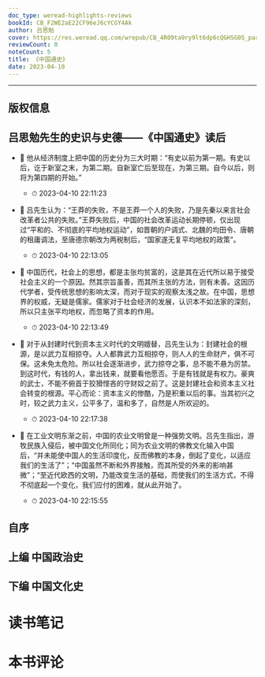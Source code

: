 ```yaml
---
doc_type: weread-highlights-reviews
bookId: CB_F2WE2aE22CF96eJ6cYCGY4Ak
author: 吕思勉
cover: https://res.weread.qq.com/wrepub/CB_4R09ta9ry9lt6dp6cQGHSG0S_parsecover
reviewCount: 0
noteCount: 5
title: 《中国通史》
date: 2023-04-10
---
```


---


## 版权信息

## 吕思勉先生的史识与史德——《中国通史》读后


- 📌 他从经济制度上把中国的历史分为三大时期：“有史以前为第一期。有史以后，讫于新室之末，为第二期。自新室亡后至现在，为第三期。自今以后，则将为第四期的开始。” 
    - ⏱ 2023-04-10 22:11:23 

- 📌 吕先生认为：“王莽的失败，不是王莽一个人的失败，乃是先秦以来言社会改革者公共的失败。”王莽失败后，中国的社会改革运动长期停顿，仅出现过“平和的、不彻底的平均地权运动”，如晋朝的户调式、北魏的均田令、唐朝的租庸调法，至唐德宗朝改为两税制后，“国家遂无复平均地权的政策”。 
    - ⏱ 2023-04-10 22:13:05 

- 📌 中国历代，社会上的思想，都是主张均贫富的，这是其在近代所以易于接受社会主义的一个原因。然其宗旨虽善，而其所主张的方法，则有未善。这因历代学者，受传统思想的影响太深，而对于现实的观察太浅之故。在中国，思想界的权威，无疑是儒家。儒家对于社会经济的发展，认识本不如法家的深刻，所以只主张平均地权，而忽略了资本的作用。 
    - ⏱ 2023-04-10 22:13:49 

- 📌 对于从封建时代到资本主义时代的文明嬗替，吕先生认为：封建社会的根源，是以武力互相掠夺。人人都靠武力互相掠夺，则人人的生命财产，俱不可保。这未免太危险。所以社会逐渐进步，武力掠夺之事，总不能不悬为厉禁。到这时代，有钱的人，拿出钱来，就要看他愿否。于是有钱就是有权力。豪爽的武士，不能不俯首于狡猾悭吝的守财奴之前了。这是封建社会和资本主义社会转变的根源。平心而论：资本主义的惨酷，乃是积重以后的事。当其初兴之时，较之武力主义，公平多了，温和多了，自然是人所欢迎的。 
    - ⏱ 2023-04-10 22:17:38 

- 📌 在工业文明东渐之前，中国的农业文明曾是一种强势文明。吕先生指出，游牧民族入侵后，被中国文化所同化；同为农业文明的佛教文化输入中国后，“并未能使中国人的生活印度化，反而佛教的本身，倒起了变化，以适应我们的生活了”；“中国虽然不断和外界接触，而其所受的外来的影响甚微”；“至近代欧西的文明，乃能改变生活的基础，而使我们的生活方式，不得不彻底起一个变化，我们应付的困难，就从此开始了。 
    - ⏱ 2023-04-10 22:15:55 
## 自序

## 上编 中国政治史

## 下编 中国文化史


# 读书笔记


# 本书评论
